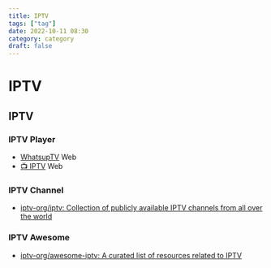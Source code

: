 ```yaml
---
title: IPTV
tags: ["tag"]
date: 2022-10-11 08:30
category: category
draft: false
---
```


# IPTV

## IPTV

### IPTV Player

- [WhatsupTV](https://www.whatsuptv.app/) Web
- [📺 IPTV](https://iptv-5f88c.web.app/#/) Web

### IPTV Channel

- [iptv-org/iptv: Collection of publicly available IPTV channels from all over the world](https://github.com/iptv-org/iptv)

### IPTV Awesome

- [iptv-org/awesome-iptv: A curated list of resources related to IPTV](https://github.com/iptv-org/awesome-iptv)
